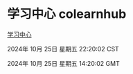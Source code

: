 # 学习中心 colearnhub
[学习中心](http://219.139.199.238:56308/colearnhub/)

2024年 10月 25日 星期五 22:20:02 CST

2024年 10月 25日 星期五 14:20:02 GMT
